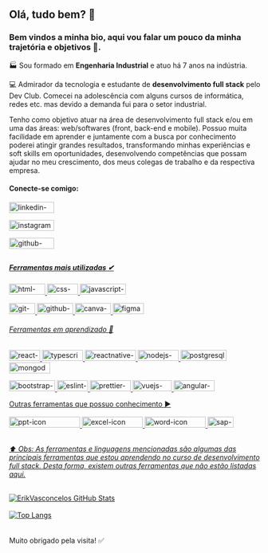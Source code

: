 <h2>Olá, tudo bem? 👋</h2>

<h3>Bem vindos a minha bio, aqui vou falar um pouco da minha trajetória e objetivos 🎯.</h3>

<p>🏭 Sou formado em <b>Engenharia Industrial</b> e atuo há 7 anos na indústria.</p>

<p>💻 Admirador da tecnologia e estudante de <strong>desenvolvimento full stack</strong> pelo Dev Club. Comecei na adolescência com alguns cursos de informática, redes etc. mas devido a demanda fui para o setor industrial.</p>
<p>Tenho como objetivo atuar na área de desenvolvimento full stack e/ou em uma das áreas: web/softwares (front, back-end e mobile). Possuo muita facilidade em aprender e juntamente com a busca por conhecimento poderei atingir grandes resultados, transformando minhas experiências e soft skills em oportunidades, desenvolvendo competências que possam ajudar no meu crescimento, dos meus colegas de trabalho e da respectiva empresa.</p>

<h4>Conecte-se comigo:</h4>

<a target="_blank" href="https://www.linkedin.com/in/erik-willams-matias-vasconcelos-443481121"/> <img src="https://img.shields.io/badge/LinkedIn-0077B5?style=for-the-badge&logo=linkedin&logoColor=white" width="90px" height="22px" alt="linkedin-icon"/>

<a target="_blank" href="https://instagram.com/erikwm.vasconcelos?igshid=YmMyMTA2M2Y="/> <img src="https://img.shields.io/badge/Instagram-E4405F?style=for-the-badge&logo=instagram&logoColor=white" width="90px" height="22px" alt="instagram-icon"/>

<a target="_blank" href="https://github.com/ErikVasconcelos"/> <img src="https://img.shields.io/badge/GitHub-100000?style=for-the-badge&logo=github&logoColor=white" width="90px" height="22px" alt="github-icon"/>
<h2></h2>
<h5>Ferramentas mais utilizadas ✔</h5>

<p><img src="https://img.shields.io/badge/HTML5-E34F26?style=for-the-badge&logo=html5&logoColor=white" width="72px" height="22px" alt="html-icon"/>
<img src="https://img.shields.io/badge/CSS3-1572B6?style=for-the-badge&logo=css3&logoColor=white" width="62px" height="22px" alt="css-icon"/>
<a target="_blank" href="https://www.javascript.com/"/> <img src="https://img.shields.io/badge/JavaScript-F7DF1E?style=for-the-badge&logo=javascript&logoColor=black" width="92px" height="22px" alt="javascript-icon"/></p>
<p><img src="https://img.shields.io/badge/GIT-E44C30?style=for-the-badge&logo=git&logoColor=white" width="52px" height="22px" alt="git-icon"/>
<img src="https://img.shields.io/badge/GitHub-100000?style=for-the-badge&logo=github&logoColor=white" width="72px" height="22px" alt="github-icon"/>
<img src="https://img.shields.io/badge/Canva-%2300C4CC.svg?&style=for-the-badge&logo=Canva&logoColor=white" width="72px" height="22px" alt="canva-icon"/>
<img src="https://img.shields.io/badge/Figma-F24E1E?style=for-the-badge&logo=figma&logoColor=white" width="62px" height="22px" alt="figma-icon"/></p>

<h6>Ferramentas em aprendizado 🚀</h6>
<p><img src="https://img.shields.io/badge/React-20232A?style=for-the-badge&logo=react&logoColor=61DAFB" width="62px" height="22px" alt="react-icon"/>
<img src="https://img.shields.io/badge/TypeScript-007ACC?style=for-the-badge&logo=typescript&logoColor=white" width="82px" height="22px" alt="typescript-icon"/>
<img src="https://img.shields.io/badge/React_Native-20232A?style=for-the-badge&logo=react&logoColor=61DAFB" width="102px" height="22px" alt="reactnative-icon"/>
<img src="https://img.shields.io/badge/Node.js-43853D?style=for-the-badge&logo=node.js&logoColor=white" width="82px" height="22px" alt="nodejs-icon"/>
<img src="https://img.shields.io/badge/PostgreSQL-316192?style=for-the-badge&logo=postgresql&logoColor=white" width="92px" height="22px" alt="postgresql-icon"/>
<img src="https://img.shields.io/badge/MongoDB-4EA94B?style=for-the-badge&logo=mongodb&logoColor=white" width="82px" height="22px" alt="mongodb-icon"/></p>
<p><img src="https://img.shields.io/badge/Bootstrap-563D7C?style=for-the-badge&logo=bootstrap&logoColor=white" width="92px" height="22px" alt="bootstrap-icon"/>
<img src="https://img.shields.io/badge/eslint-3A33D1?style=for-the-badge&logo=eslint&logoColor=white" width="62px" height="22px" alt="eslint-icon"/>
<img src="https://img.shields.io/badge/prettier-1A2C34?style=for-the-badge&logo=prettier&logoColor=F7BA3E" width="82px" height="22px" alt="prettier-icon"/>
<img src="https://img.shields.io/badge/Vue.js-35495E?style=for-the-badge&logo=vue.js&logoColor=4FC08D" width="78px" height="22px" alt="vuejs-icon"/>
<img src="https://img.shields.io/badge/Angular-DD0031?style=for-the-badge&logo=angular&logoColor=white" width="82px" height="22px" alt="angular-icon"/></p>

<h7>Outras ferramentas que possuo conhecimento ▶</h7>
<br><br>
<img src="https://img.shields.io/badge/Microsoft_PowerPoint-B7472A?style=for-the-badge&logo=microsoft-powerpoint&logoColor=white" width="142px" height="22px" alt="ppt-icon"/>
<img src="https://img.shields.io/badge/Microsoft_Excel-217346?style=for-the-badge&logo=microsoft-excel&logoColor=white" width="122px" height="22px" alt="excel-icon"/>
<img src="https://img.shields.io/badge/Microsoft_Word-2B579A?style=for-the-badge&logo=microsoft-word&logoColor=white" width="122px" height="22px" alt="word-icon"/>
<img src="https://img.shields.io/badge/SAP-0FAAFF?style=for-the-badge&logo=sap&logoColor=white" width="52px" height="22px" alt="sap-icon"/>

<br>
<h8><i>⬆️ Obs: As ferramentas e linguagens mencionadas são algumas das principais ferramentas que estou aprendendo no curso de desenvolvimento full stack. Desta forma, existem outras ferramentas que não estão listadas aqui.</i></h8>
<br><br>

![ErikVasconcelos GitHub Stats](https://github-readme-stats.vercel.app/api?username=ErikVasconcelos&theme=swift&show_icons=true)
<br><br>
[![Top Langs](https://github-readme-stats.vercel.app/api/top-langs/?username=ErikVasconcelos&layout=compact)](https://github.com/anuraghazra/github-readme-stats)
<br><br><br>
<h9>Muito obrigado pela visita! :white_check_mark: </h9>

